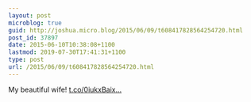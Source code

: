```yaml
---
layout: post
microblog: true
guid: http://joshua.micro.blog/2015/06/09/t608417828564254720.html
post_id: 37897
date: 2015-06-10T10:38:08+1100
lastmod: 2019-07-30T17:41:31+1100
type: post
url: /2015/06/09/t608417828564254720.html
---
```

My beautiful wife! [t.co/0iukxBaix...](http://t.co/0iukxBaixx)
